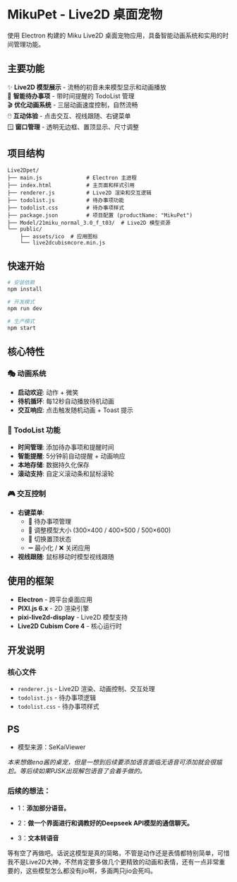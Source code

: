 # MikuPet - Live2D 桌面宠物

使用 Electron 构建的 Miku Live2D 桌面宠物应用，具备智能动画系统和实用的时间管理功能。

## 主要功能

✨ **Live2D 模型展示** - 流畅的初音未来模型显示和动画播放  
📝 **智能待办事项** - 带时间提醒的 TodoList 管理  
🎬 **优化动画系统** - 三层动画速度控制，自然流畅  
🖱️ **互动体验** - 点击交互、视线跟随、右键菜单  
🪟 **窗口管理** - 透明无边框、置顶显示、尺寸调整  

## 项目结构

```
Live2Dpet/
├── main.js              # Electron 主进程
├── index.html           # 主页面和样式引用
├── renderer.js          # Live2D 渲染和交互逻辑
├── todolist.js          # 待办事项功能
├── todolist.css         # 待办事项样式
├── package.json         # 项目配置 (productName: "MikuPet")
├── Model/21miku_normal_3.0_f_t03/  # Live2D 模型资源
└── public/
    ├── assets/ico  # 应用图标
    └── live2dcubismcore.min.js
```

## 快速开始

```bash
# 安装依赖
npm install

# 开发模式
npm run dev

# 生产模式
npm start
```

## 核心特性

### 🎭 动画系统
- **启动欢迎**: 动作 + 微笑
- **待机循环**: 每12秒自动播放待机动画 
- **交互响应**: 点击触发随机动画 + Toast 提示

### 📝 TodoList 功能
- **时间管理**: 添加待办事项和提醒时间
- **智能提醒**: 5分钟前自动提醒 + 动画响应
- **本地存储**: 数据持久化保存
- **滚动支持**: 自定义滚动条和鼠标滚轮

### 🎮 交互控制
- **右键菜单**: 
  - 📝 待办事项管理
  - 📏 调整模型大小 (300×400 / 400×500 / 500×600)
  - 📌 切换置顶状态
  - ➖ 最小化 / ❌ 关闭应用
- **视线跟随**: 鼠标移动时模型视线跟随

## 使用的框架

- **Electron** - 跨平台桌面应用
- **PIXI.js 6.x** - 2D 渲染引擎  
- **pixi-live2d-display** - Live2D 模型支持
- **Live2D Cubism Core 4** - 核心运行时

## 开发说明

### 核心文件
- `renderer.js` - Live2D 渲染、动画控制、交互处理
- `todolist.js` - 待办事项逻辑 
- `todolist.css` - 待办事项样式 

## PS

- 模型来源：SeKaiViewer

*本来想做ena酱的桌宠，但是一想到后续要添加语言面临无语音可添加就会很尴尬。等后续如果PJSK出现解包语音了会着手做的。*

### 后续的想法：

- 1：**添加部分语音。**

- 2：**做一个界面进行和调教好的Deepseek API模型的通信聊天。**

- 3：**文本转语音**

等有空了再做吧。话说这模型是真的简略，不管是动作还是表情都特别简单，可惜我不是Live2D大神，不然肯定要多做几个更精致的动画和表情，还有一点非常重要的，这些模型怎么都没有jio啊，多画两只jio会死吗。
